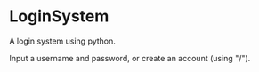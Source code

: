 # LoginSystem
A login system using python. 

Input a username and password, or create an account (using "/").

